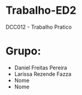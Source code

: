 # Trabalho-ED2
DCC012 - Trabalho Pratico
# Grupo:
- Daniel Freitas Pereira
- Larissa Rezende Fazza
- Nome
- Nome
